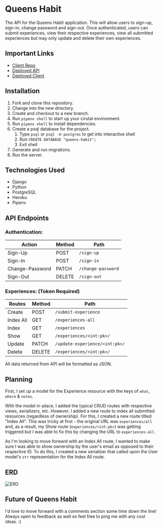 # Queens Habit

The API for the Queens Habit application. This will allow users to sign-up, sign-in, change password and sign-out. Once authenticated, users can submit experiences, view their respective experiences, view all submitted experiences but may only update and delete their own experiences.

## Important Links

- [Client Repo](https://github.com/chrisjaechun/queens-habit-client)
- [Deployed API](https://queens-habit.herokuapp.com/)
- [Deployed Client](https://chrisjaechun.github.io/queens-habit-client/#/)


## Installation

1. Fork and clone this repository.
2. Change into the new directory.
3. Create and checkout to a new branch.
4. Run `pipenv shell` to start up your cirutal environment.
5. Run `pipenv shell` to install dependencies.
6. Create a psql database for the project.
    1. Type `psql` or `psql -U postgres` to get into interactive shell
    2. Run `CREATE DATABASE "queens-habit";`
    3. Exit shell
7. Generate and run migrations.
8. Run the server.


## Technologies Used

- Django
- Python
- PostgreSQL
- Heroku
- Pipenv

## API Endpoints

### Authentication:
| Action | Method | Path |
| ----------- | ----------- | ----------- |
| Sign-Up | POST | `/sign-up`
| Sign-In | POST  | `/sign-in`
| Change-Password |  PATCH | `/change-password`
| Sign-Out | DELETE | `/sign-out`


### Experiences: (Token Required)
| Routes | Method | Path |
| ----------- | ----------- | ----------- |
| Create | POST | `/submit-experience`
| Index All | GET | `/experiences-all`
| Index | GET | `/experiences`
| Show | GET | `/experiences/<int:pk>/`
| Update | PATCH | `/update-experience/<int:pk>/`
| Delete | DELETE | `/experiences/<int:pk>/`

All data returned from API will be formatted as JSON.

## Planning

First, I set up a model for the Experience resource with the keys of `what`, `where` & `notes`.

With the model in-place, I added the typical CRUD routes with respective views, serializers, etc. However, I added a new route to index all submitted resources (regardless of ownership). For this, I created a new route titled "Index All". This was tricky at first - the original URL was `experiences/all` and, as a result, my Show route (`experiences/<int:pk>`) was getting triggered but I was able to fix this by changing the URL to `experiences-all`.

As I'm looking to move forward with an Index All route, I wanted to make sure I was able to show ownership by the user's email as opposed to their respective ID. To do this, I created a new serializer that called upon the User model's `str` representation for the Index All route.


## ERD

![ERD](https://i.imgur.com/2gFsrCQ.png)

## Future of Queens Habit

I'd love to move forward with a comments section some time down the line! Always open to feedback as well so feel free to ping me with any cool ideas. :)